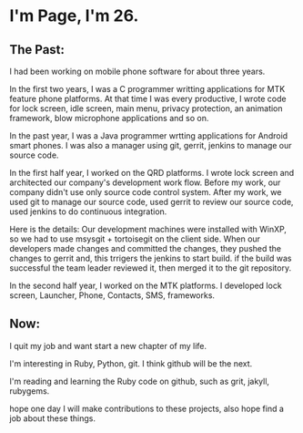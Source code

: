 I'm Page, I'm 26.
=================

The Past:
---------

I had been working on mobile phone software for about three years.

In the first two years,
I was a C programmer writting applications for MTK feature phone platforms.
At that time I was every productive,
I wrote code for lock screen, idle screen, main menu,
privacy protection, an animation framework, blow microphone applications and so on.

In the past year,
I was a Java programmer wrtting applications for Android smart phones.
I was also a manager using git, gerrit, jenkins to manage our source code.

In the first half year, I worked on the QRD platforms.
I wrote lock screen and architected our company's development work flow.
Before my work, our company didn't use only source code control system.
After my work, we used git to manage our source code,
used gerrit to review our source code,
used jenkins to do continuous integration.

Here is the details:
Our development machines were installed with WinXP,
so we had to use msysgit + tortoisegit on the client side.
When our developers made changes and committed the changes,
they pushed the changes to gerrit and,
this trrigers the jenkins to start build.
if the build was successful the team leader reviewed it,
then merged it to the git repository.

In the second half year, I worked on the MTK platforms.
I developed lock screen, Launcher, Phone, Contacts, SMS, frameworks.

Now:
----

I quit my job and want start a new chapter of my life.

I'm interesting in Ruby, Python, git.
I think github will be the next.

I'm reading and learning the Ruby code on github,
such as grit, jakyll, rubygems.

hope one day I will make contributions to these projects,
also hope find a job about these things.